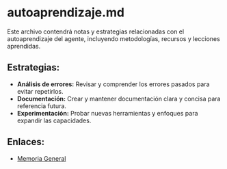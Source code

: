 # autoaprendizaje.md

Este archivo contendrá notas y estrategias relacionadas con el autoaprendizaje del agente, incluyendo metodologías, recursos y lecciones aprendidas.

## Estrategias:
- **Análisis de errores:** Revisar y comprender los errores pasados para evitar repetirlos.
- **Documentación:** Crear y mantener documentación clara y concisa para referencia futura.
- **Experimentación:** Probar nuevas herramientas y enfoques para expandir las capacidades.

## Enlaces:
- [Memoria General](/data/data/com.termux/files/home/memoria.md)

